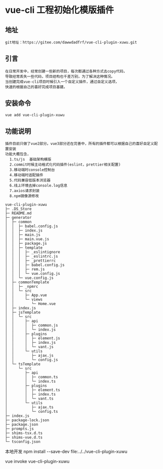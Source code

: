 <!--
 * @Author: your name
 * @Date: 2021-04-29 17:48:57
 * @LastEditTime: 2021-07-07 14:45:18
 * @LastEditors: Please set LastEditors
 * @Description: In User Settings Edit
 * @FilePath: /vue-cli-plugin-xuwu/README.md
-->
# vue-cli 工程初始化模版插件

## 地址

```
git地址：https://gitee.com/dawwdadfrf/vue-cli-plugin-xuwu.git
```
## 引言

```
在日常开发中，经常创建一些新的项目，每次都通过各种方式去copy代码，
导致经常丢失一些代码，项目结构也千差万别，为了解决这种情况。
当创建完成vue-cli项目时候引入一个自定义插件，通过自定义选项，
快速的根据自己的喜好完成项目基建。
```

## 安装命令

``` development
vue add vue-cli-plugin-xuwu
```
## 功能说明
```
插件目前只做了vue2部分。vue3部分还在完善中，所有的插件都可以根据自己的喜好自定义配置安装
功能大概包含，
  1.ts/js  基础架构模版
  2.commit时候主动格式化代码插件(eslint，prettier相关配置)
  3.移动端时console控制台
  4.移动端时适配插件
  5.代码兼容低版本浏览器
  6.线上环境去掉console.log信息
  7.axios请求封装
  8.npm镜像源修改
```

```
vue-cli-plugin-xuwu
├─ .DS_Store
├─ README.md
├─ generator
│  ├─ common
│  │  ├─ babel.config.js
│  │  ├─ index.js
│  │  ├─ main.js
│  │  ├─ main.vue.js
│  │  ├─ package.js
│  │  ├─ template
│  │  │  ├─ _eslintignore
│  │  │  ├─ _eslintrc.js
│  │  │  ├─ _prettierrc
│  │  │  ├─ babel.config.js
│  │  │  ├─ rem.js
│  │  │  └─ vue.config.js
│  │  └─ vue.config.js
│  ├─ commonTemplate
│  │  ├─ _npmrc
│  │  └─ src
│  │     ├─ App.vue
│  │     └─ views
│  │        └─ Home.vue
│  ├─ index.js
│  ├─ jsTemplate
│  │  └─ src
│  │     ├─ api
│  │     │  ├─ common.js
│  │     │  └─ index.js
│  │     ├─ plugins
│  │     │  ├─ element.js
│  │     │  ├─ index.js
│  │     │  └─ vant.js
│  │     └─ utils
│  │        ├─ ajax.js
│  │        └─ config.js
│  └─ tsTemplate
│     └─ src
│        ├─ api
│        │  ├─ common.ts
│        │  └─ index.ts
│        ├─ plugins
│        │  ├─ element.ts
│        │  ├─ index.ts
│        │  └─ vant.ts
│        └─ utils
│           ├─ ajax.ts
│           └─ config.ts
├─ index.js
├─ package-lock.json
├─ package.json
├─ prompts.js
├─ shims-tsx.d.ts
├─ shims-vue.d.ts
└─ tsconfig.json

```

本地开发
 npm install --save-dev file:../../vue-cli-plugin-xuwu

 vue invoke vue-cli-plugin-xuwu